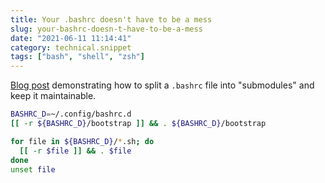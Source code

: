 ```yaml
---
title: Your .bashrc doesn't have to be a mess
slug: your-bashrc-doesn-t-have-to-be-a-mess
date: "2021-06-11 11:14:41"
category: technical.snippet
tags: ["bash", "shell", "zsh"]
---
```


[Blog post](https://write.as/bpsylevc6lliaspe) demonstrating how to split a
`.bashrc` file into "submodules" and keep it maintainable.

```bash
BASHRC_D=~/.config/bashrc.d
[[ -r ${BASHRC_D}/bootstrap ]] && . ${BASHRC_D}/bootstrap
```

```bash
for file in ${BASHRC_D}/*.sh; do
  [[ -r $file ]] && . $file
done
unset file
```
